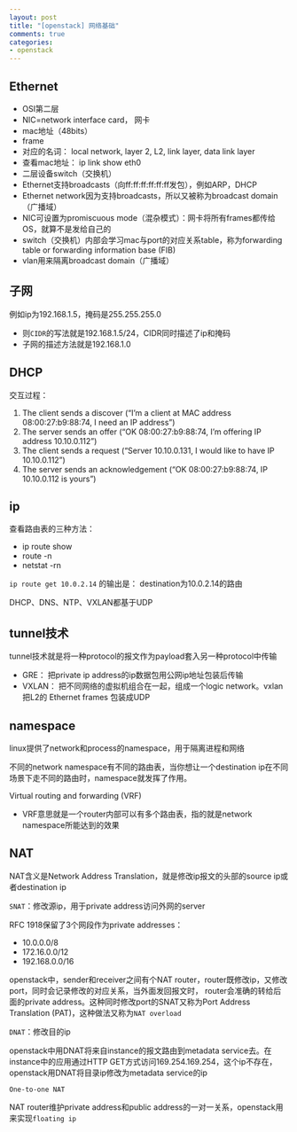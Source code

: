 ```yaml
---
layout: post
title: "[openstack] 网络基础"
comments: true
categories:
- openstack
---
```


Ethernet
--------

- OSI第二层
- NIC=network interface card， 网卡
- mac地址（48bits）
- frame
- 对应的名词： local network, layer 2, L2, link layer, data link layer
- 查看mac地址： ip link show eth0
- 二层设备switch（交换机）
- Ethernet支持broadcasts（向ff:ff:ff:ff:ff:ff发包），例如ARP，DHCP
- Ethernet network因为支持broadcasts，所以又被称为broadcast domain（广播域）
- NIC可设置为promiscuous mode（混杂模式）：网卡将所有frames都传给OS，就算不是发给自己的
- switch（交换机）内部会学习mac与port的对应关系table，称为forwarding table or forwarding information base (FIB)
- vlan用来隔离broadcast domain（广播域）

子网
----

例如ip为192.168.1.5，掩码是255.255.255.0

  - 则`CIDR`的写法就是192.168.1.5/24，CIDR同时描述了ip和掩码
  - 子网的描述方法就是192.168.1.0

DHCP
----

交互过程：

1. The client sends a discover (“I’m a client at MAC address 08:00:27:b9:88:74, I need an IP address”)
1. The server sends an offer (“OK 08:00:27:b9:88:74, I’m offering IP address 10.10.0.112”)
1. The client sends a request (“Server 10.10.0.131, I would like to have IP 10.10.0.112”)
1. The server sends an acknowledgement (“OK 08:00:27:b9:88:74, IP 10.10.0.112 is yours”)

ip
---

查看路由表的三种方法：

- ip route show
- route -n
- netstat -rn

`ip route get 10.0.2.14` 的输出是： destination为10.0.2.14的路由

DHCP、DNS、NTP、VXLAN都基于UDP

tunnel技术
---------

tunnel技术就是将一种protocol的报文作为payload套入另一种protocol中传输

  - GRE： 把private ip address的ip数据包用公网ip地址包装后传输
  - VXLAN： 把不同网络的虚拟机组合在一起，组成一个logic network。vxlan把L2的 Ethernet frames 包装成UDP


namespace
---------

linux提供了network和process的namespace，用于隔离进程和网络

不同的network namespace有不同的路由表，当你想让一个destination ip在不同场景下走不同的路由时，namespace就发挥了作用。

Virtual routing and forwarding (VRF)
  - VRF意思就是一个router内部可以有多个路由表，指的就是network namespace所能达到的效果

NAT
---

NAT含义是Network Address Translation，就是修改ip报文的头部的source ip或者destination ip

`SNAT`：修改源ip，用于private address访问外网的server

RFC 1918保留了3个网段作为private addresses：

- 10.0.0.0/8
- 172.16.0.0/12
- 192.168.0.0/16

openstack中，sender和receiver之间有个NAT router，router既修改ip，又修改port，同时会记录修改的对应关系，当外面发回报文时，
router会准确的转给后面的private address。这种同时修改port的SNAT又称为Port Address Translation (PAT)，这种做法又称为`NAT overload`

`DNAT`：修改目的ip

openstack中用DNAT将来自instance的报文路由到metadata service去。在instance中的应用通过HTTP GET方式访问169.254.169.254，这个ip不存在，
openstack用DNAT将目录ip修改为metadata service的ip

`One-to-one NAT`

NAT router维护private address和public address的一对一关系，openstack用来实现`floating ip`
